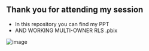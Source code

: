 ## Thank you for attending my session

- In this repository you can find my PPT
- AND WORKING MULTI-OWNER RLS .pbix 

![image](https://github.com/tirnovar/public-speaking/assets/78301524/c8cecac6-4819-4964-8298-6d8ab78b6ebc)
